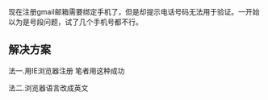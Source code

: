 现在注册gmail邮箱需要绑定手机了，但是却提示电话号码无法用于验证。一开始以为是号段问题，试了几个手机号都不行。

## 解决方案
法一.用IE浏览器注册
笔者用这种成功

法二.浏览器语言改成英文